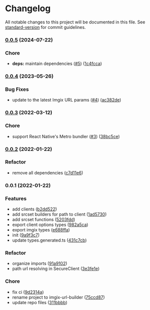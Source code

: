 # Changelog

All notable changes to this project will be documented in this file. See [standard-version](https://github.com/conventional-changelog/standard-version) for commit guidelines.

### [0.0.5](https://github.com/prismicio-community/imgix-url-builder/compare/v0.0.4...v0.0.5) (2024-07-22)


### Chore

* **deps:** maintain dependencies ([#5](https://github.com/prismicio-community/imgix-url-builder/issues/5)) ([1c4fcca](https://github.com/prismicio-community/imgix-url-builder/commit/1c4fccac7e37f83454535bb554ac15c3e8eca785))

### [0.0.4](https://github.com/prismicio-community/imgix-url-builder/compare/v0.0.3...v0.0.4) (2023-05-26)


### Bug Fixes

* update to the latest Imgix URL params ([#4](https://github.com/prismicio-community/imgix-url-builder/issues/4)) ([ac382de](https://github.com/prismicio-community/imgix-url-builder/commit/ac382de45107066c990fb2bfea0157bcbbb0c930))

### [0.0.3](https://github.com/prismicio-community/imgix-url-builder/compare/v0.0.2...v0.0.3) (2022-03-12)


### Chore

* support React Native's Metro bundler ([#3](https://github.com/prismicio-community/imgix-url-builder/issues/3)) ([38bc5ce](https://github.com/prismicio-community/imgix-url-builder/commit/38bc5ce2a3b353ffd37327a443ca46d166b7eb1f))

### [0.0.2](https://github.com/prismicio-community/imgix-url-builder/compare/v0.0.1...v0.0.2) (2022-01-22)


### Refactor

* remove all dependencies ([c7d11e6](https://github.com/prismicio-community/imgix-url-builder/commit/c7d11e6b37181d743342775e1700a70dc4b04aec))

### 0.0.1 (2022-01-22)


### Features

* add clients ([b2dd522](https://github.com/prismicio-community/imgix-url-builder/commit/b2dd522aa7924ad8b9f54ecfbe7d053abcabd9d9))
* add srcset builders for path to client ([1ad5730](https://github.com/prismicio-community/imgix-url-builder/commit/1ad57309a2524d635d0ea585fd9475f1aa1af056))
* add srcset functions ([5203fdd](https://github.com/prismicio-community/imgix-url-builder/commit/5203fdd0e3213d9e55c01f4e09a9f1097ae4589e))
* export client options types ([982a5ca](https://github.com/prismicio-community/imgix-url-builder/commit/982a5ca49d76d48cbac67655924e48223debdd7a))
* export imgix types ([e688ffa](https://github.com/prismicio-community/imgix-url-builder/commit/e688ffabb28ef7a0b161ee61588319c6080f34bc))
* init ([9a9f3c7](https://github.com/prismicio-community/imgix-url-builder/commit/9a9f3c7163b3e3c81c45d4c565ecf0625a662690))
* update types.generated.ts ([431c7cb](https://github.com/prismicio-community/imgix-url-builder/commit/431c7cb662a560cc7ed35bcb0710cef3fc8b6d5f))


### Refactor

* organize imports ([91a9102](https://github.com/prismicio-community/imgix-url-builder/commit/91a91029d9c76c5368de3eb351d3c483f25e2158))
* path url resolving in SecureClient ([3e3fe1e](https://github.com/prismicio-community/imgix-url-builder/commit/3e3fe1e142c746723da4899e0fdf265416b8b262))


### Chore

* fix ci ([9d2314a](https://github.com/prismicio-community/imgix-url-builder/commit/9d2314a1d5a6073c5e86c96c0cbdea7a3a026b53))
* rename project to imgix-url-builder ([75ccd87](https://github.com/prismicio-community/imgix-url-builder/commit/75ccd87bee2f972cd494599e7a9aa814924fe439))
* update repo files ([311bbbb](https://github.com/prismicio-community/imgix-url-builder/commit/311bbbb91f3ad00c6d585c2c058f334898903b8d))
